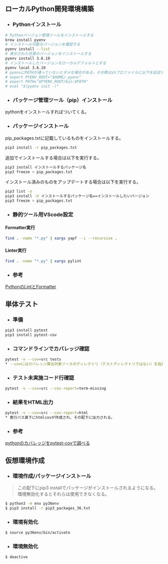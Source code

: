 ## ローカルPython開発環境構築
* ### Pythonインストール
```sh
# Pythonバージョン管理ツールをインストールする
brew install pyenv
# インストール可能なバージョンを確認する
pyenv install --list
# 表示された任意のバージョンをインストールする
pyenv install 3.6.10
# インストールしたバージョンをローカルデフォルトとする
pyenv local 3.6.10
# pyenvにPATHが通っていないとダメな場合がある。その際はshプロファイルに以下を記述する。
# export PYENV_ROOT="$HOME/.pyenv"
# export PATH="$PYENV_ROOT/bin:$PATH"
# eval "$(pyenv init -)"
```

* ### パッケージ管理ツール（pip）インストール
pythonをインストールすればついてくる。

* ### パッケージインストール
pip_packages.txtに記載しているものをインストールする。
```sh
pip3 install -r pip_packages.txt
```
追加でインストールする場合は以下を実行する。
```sh
pip3 install インストールするパッケージ名
pip3 freeze > pip_packages.txt
```

インストール済みのものをアップデートする場合は以下を実行する。
```sh
pip3 list -o
pip3 install -U インストールするパッケージ名==インストールしたいバージョン
pip3 freeze > pip_packages.txt
```

* ### 静的ツール用VScode設定
#### Formatter実行
```sh
find . -name "*.py" | xargs yapf --i --recursive .
```
#### Linter実行
```sh
find . -name "*.py" | xargs pylint
```

* ### 参考
[PythonのLintとFormatter](https://www.sambaiz.net/article/125/)


## 単体テスト
* ### 準備
```sh
pip3 install pytest
pip3 install pytest-cov
```

* ### コマンドラインでカバレッジ確認
```sh
pytest -v --cov=src tests
* --covにはカバレッジ算出対象ソースのディレクトリ（テストディレクトリではない）を指定する
```

* ### テスト未実施コード行確認
```sh
pytest -v --cov=src --cov-report=term-missing
```

* ### 結果をHTML出力
```sh
pytest -v --cov=src --cov-report=html
* 実行パス直下にhtmlcovが作成され、その配下に出力される。
```
* ### 参考
[pythonのカバレッジをpytest-covで調べる](https://qiita.com/mink0212/items/34b9def61d58ab781714)


## 仮想環境作成
* ### 環境作成/パッケージインストール
> この配下にpip3 installでパッケージがインストールされるようになる。
> 環境無効化するとそれらは使用できなくなる。
```sh
$ python3 -m env py36env
$ pip3 install -r pip3_packages_36.txt
```

* ### 環境有効化
```sh
$ source py36env/bin/activate
```

* ### 環境無効化
```sh
$ deactive
```
